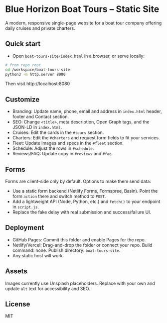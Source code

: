# Blue Horizon Boat Tours – Static Site

A modern, responsive single-page website for a boat tour company offering daily cruises and private charters.

## Quick start

- Open `boat-tours-site/index.html` in a browser, or serve locally:

```bash
# from repo root
cd /workspace/boat-tours-site
python3 -m http.server 8080
```

Then visit http://localhost:8080

## Customize

- Branding: Update name, phone, email and address in `index.html` header, footer and Contact section.
- SEO: Change `<title>`, meta description, Open Graph tags, and the JSON-LD in `index.html`.
- Cruises: Edit the cards in the `#tours` section.
- Charters: Edit the `#charters` and request form fields to fit your services.
- Fleet: Update images and specs in the `#fleet` section.
- Schedule: Adjust the rows in `#schedule`.
- Reviews/FAQ: Update copy in `#reviews` and `#faq`.

## Forms

Forms are client-side only by default. Options to make them send data:

- Use a static form backend (Netlify Forms, Formspree, Basin). Point the form `action` there and switch method to `POST`.
- Add a lightweight API (Node, Python, etc.) and `fetch()` to your endpoint in `script.js`.
- Replace the fake delay with real submission and success/failure UI.

## Deployment

- GitHub Pages: Commit this folder and enable Pages for the repo.
- Netlify/Vercel: Drag-and-drop the folder or connect your repo. Build command: none. Publish directory: `boat-tours-site`.
- Any static host will work.

## Assets

Images currently use Unsplash placeholders. Replace with your own and update `alt` text for accessibility and SEO.

## License

MIT